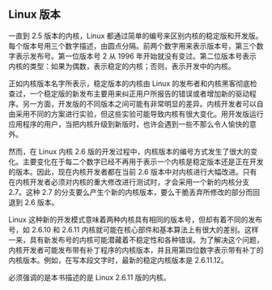 ## Linux 版本

一直到 2.5 版本的内核，Linux 都通过简单的编号来区别内核的稳定版和开发版。每个版本号用三个数字描述，由圆点分隔。前两个数字用来表示版本号，第三个数字表示发布号。第一位版本号 2 从 1996 年开始就没有变过。第二位版本号表示内核的类型：如果为偶数，表示稳定的内核；否则，表示开发中的内核。

正如内核版本名字所表示，稳定版本的内核由 Linux 的发布者和内核黑客彻底检查过，一个稳定版的新发布主要用来纠正用户所报告的错误或者增加新的驱动程序。另一方面，开发版的不同版本之间可能有非常明显的差异。内核开发者可以自由采用不同的方案进行实验，但这些实验可能导致内核有很大变化。用开发版运行应用程序的用户，当把内核升级到新版时，也许会遇到一些不那么令人愉快的意外。

然而，在 Linux 内核 2.6 版的开发过程中，内核版本的编号方式发生了很大的变化。主要变化在于每二个数字已经不再用于表示一个内核是稳定版本还是正在开发的版本。因此，现在内核开发者都在当前 2.6 版本中对内核进行大幅改进。只有在内核开发者必须对内核的重大修改进行测试时，才会采用一个新的内核分支 2.7。这种 2.7 的分支要么产生个新的内核版本，要么干脆丢弃所修改的部分而回退到 2.6 版本。

Linux 这种新的开发模式意味着两种内核具有相同的版本号，但却有着不同的发布号，如 2.6.10 和 2.6.11 内核就可能在核心部件和基本算法上有很大的差别。这样一来，具有新发布号的内核可能潜藏着不稳定性和各种错误。为了解决这个问题，内核开发者可能发布带有补丁程序的内核版本，并且用第四位数字表示带有补丁的内核版本。例如，在写本段文字时，最新的稳定内核版本是 2.6.11.12。

必须强调的是本书描述的是 Linux 2.6.11 版的内核。
